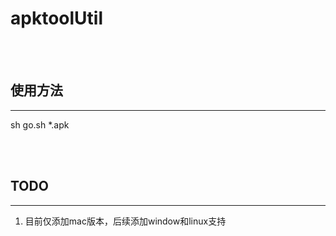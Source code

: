 # apktoolUtil


</br></br>
## 使用方法
-------
sh go.sh *.apk


</br></br>
## TODO
-------
1. 目前仅添加mac版本，后续添加window和linux支持